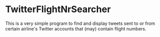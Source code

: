 # TwitterFlightNrSearcher

This is a very simple program to find and display tweets sent to or from certain airline's Twitter accounts that (may) contain flight numbers.
